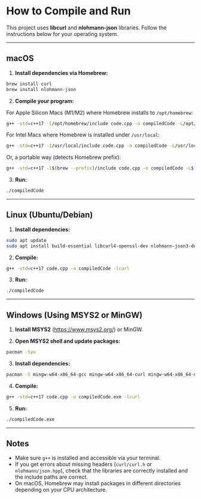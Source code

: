 
# How to Compile and Run

This project uses **libcurl** and **nlohmann-json** libraries. Follow the instructions below for your operating system.

---

## macOS

1. **Install dependencies via Homebrew:**

```bash
brew install curl
brew install nlohmann-json
```

2. **Compile your program:**

For Apple Silicon Macs (M1/M2) where Homebrew installs to `/opt/homebrew`:

```bash
g++ -std=c++17 -I/opt/homebrew/include code.cpp -o compiledCode -L/opt/homebrew/lib -lcurl
```

For Intel Macs where Homebrew is installed under `/usr/local`:

```bash
g++ -std=c++17 -I/usr/local/include code.cpp -o compiledCode -L/usr/local/lib -lcurl
```

Or, a portable way (detects Homebrew prefix):

```bash
g++ -std=c++17 -I$(brew --prefix)/include code.cpp -o compiledCode -L$(brew --prefix)/lib -lcurl
```

3. **Run:**

```bash
./compiledCode
```

---

## Linux (Ubuntu/Debian)

1. **Install dependencies:**

```bash
sudo apt update
sudo apt install build-essential libcurl4-openssl-dev nlohmann-json3-dev
```

2. **Compile:**

```bash
g++ -std=c++17 code.cpp -o compiledCode -lcurl
```

3. **Run:**

```bash
./compiledCode
```

---

## Windows (Using MSYS2 or MinGW)

1. **Install MSYS2** (https://www.msys2.org/) or MinGW.

2. **Open MSYS2 shell and update packages:**

```bash
pacman -Syu
```

3. **Install dependencies:**

```bash
pacman -S mingw-w64-x86_64-gcc mingw-w64-x86_64-curl mingw-w64-x86_64-nlohmann-json
```

4. **Compile:**

```bash
g++ -std=c++17 code.cpp -o compiledCode.exe -lcurl
```

5. **Run:**

```bash
./compiledCode.exe
```

---

## Notes

- Make sure `g++` is installed and accessible via your terminal.
- If you get errors about missing headers (`curl/curl.h` or `nlohmann/json.hpp`), check that the libraries are correctly installed and the include paths are correct.
- On macOS, Homebrew may install packages in different directories depending on your CPU architecture.